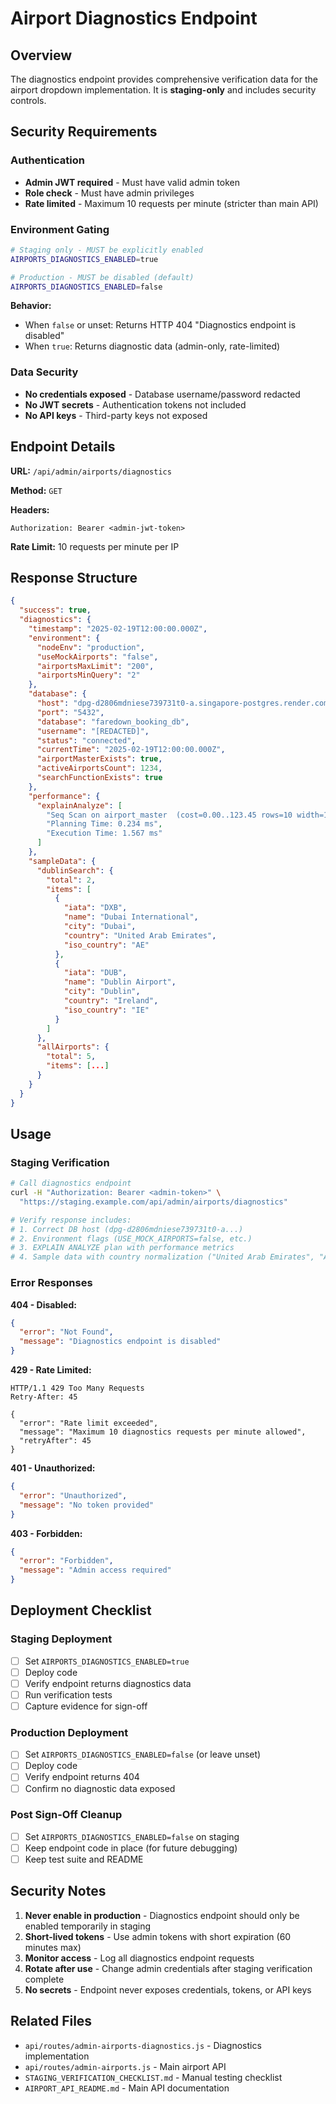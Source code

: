 # Airport Diagnostics Endpoint

## Overview

The diagnostics endpoint provides comprehensive verification data for the airport dropdown implementation. It is **staging-only** and includes security controls.

## Security Requirements

### Authentication
- **Admin JWT required** - Must have valid admin token
- **Role check** - Must have admin privileges
- **Rate limited** - Maximum 10 requests per minute (stricter than main API)

### Environment Gating
```bash
# Staging only - MUST be explicitly enabled
AIRPORTS_DIAGNOSTICS_ENABLED=true

# Production - MUST be disabled (default)
AIRPORTS_DIAGNOSTICS_ENABLED=false
```

**Behavior:**
- When `false` or unset: Returns HTTP 404 "Diagnostics endpoint is disabled"
- When `true`: Returns diagnostic data (admin-only, rate-limited)

### Data Security
- **No credentials exposed** - Database username/password redacted
- **No JWT secrets** - Authentication tokens not included
- **No API keys** - Third-party keys not exposed

## Endpoint Details

**URL:** `/api/admin/airports/diagnostics`

**Method:** `GET`

**Headers:**
```http
Authorization: Bearer <admin-jwt-token>
```

**Rate Limit:** 10 requests per minute per IP

## Response Structure

```json
{
  "success": true,
  "diagnostics": {
    "timestamp": "2025-02-19T12:00:00.000Z",
    "environment": {
      "nodeEnv": "production",
      "useMockAirports": "false",
      "airportsMaxLimit": "200",
      "airportsMinQuery": "2"
    },
    "database": {
      "host": "dpg-d2806mdniese739731t0-a.singapore-postgres.render.com",
      "port": "5432",
      "database": "faredown_booking_db",
      "username": "[REDACTED]",
      "status": "connected",
      "currentTime": "2025-02-19T12:00:00.000Z",
      "airportMasterExists": true,
      "activeAirportsCount": 1234,
      "searchFunctionExists": true
    },
    "performance": {
      "explainAnalyze": [
        "Seq Scan on airport_master  (cost=0.00..123.45 rows=10 width=100) (actual time=0.123..1.234 rows=2 loops=1)",
        "Planning Time: 0.234 ms",
        "Execution Time: 1.567 ms"
      ]
    },
    "sampleData": {
      "dublinSearch": {
        "total": 2,
        "items": [
          {
            "iata": "DXB",
            "name": "Dubai International",
            "city": "Dubai",
            "country": "United Arab Emirates",
            "iso_country": "AE"
          },
          {
            "iata": "DUB",
            "name": "Dublin Airport",
            "city": "Dublin",
            "country": "Ireland",
            "iso_country": "IE"
          }
        ]
      },
      "allAirports": {
        "total": 5,
        "items": [...]
      }
    }
  }
}
```

## Usage

### Staging Verification

```bash
# Call diagnostics endpoint
curl -H "Authorization: Bearer <admin-token>" \
  "https://staging.example.com/api/admin/airports/diagnostics"

# Verify response includes:
# 1. Correct DB host (dpg-d2806mdniese739731t0-a...)
# 2. Environment flags (USE_MOCK_AIRPORTS=false, etc.)
# 3. EXPLAIN ANALYZE plan with performance metrics
# 4. Sample data with country normalization ("United Arab Emirates", "AE")
```

### Error Responses

**404 - Disabled:**
```json
{
  "error": "Not Found",
  "message": "Diagnostics endpoint is disabled"
}
```

**429 - Rate Limited:**
```http
HTTP/1.1 429 Too Many Requests
Retry-After: 45

{
  "error": "Rate limit exceeded",
  "message": "Maximum 10 diagnostics requests per minute allowed",
  "retryAfter": 45
}
```

**401 - Unauthorized:**
```json
{
  "error": "Unauthorized",
  "message": "No token provided"
}
```

**403 - Forbidden:**
```json
{
  "error": "Forbidden",
  "message": "Admin access required"
}
```

## Deployment Checklist

### Staging Deployment
- [ ] Set `AIRPORTS_DIAGNOSTICS_ENABLED=true`
- [ ] Deploy code
- [ ] Verify endpoint returns diagnostics data
- [ ] Run verification tests
- [ ] Capture evidence for sign-off

### Production Deployment
- [ ] Set `AIRPORTS_DIAGNOSTICS_ENABLED=false` (or leave unset)
- [ ] Deploy code
- [ ] Verify endpoint returns 404
- [ ] Confirm no diagnostic data exposed

### Post Sign-Off Cleanup
- [ ] Set `AIRPORTS_DIAGNOSTICS_ENABLED=false` on staging
- [ ] Keep endpoint code in place (for future debugging)
- [ ] Keep test suite and README

## Security Notes

1. **Never enable in production** - Diagnostics endpoint should only be enabled temporarily in staging
2. **Short-lived tokens** - Use admin tokens with short expiration (60 minutes max)
3. **Monitor access** - Log all diagnostics endpoint requests
4. **Rotate after use** - Change admin credentials after staging verification complete
5. **No secrets** - Endpoint never exposes credentials, tokens, or API keys

## Related Files

- `api/routes/admin-airports-diagnostics.js` - Diagnostics implementation
- `api/routes/admin-airports.js` - Main airport API
- `STAGING_VERIFICATION_CHECKLIST.md` - Manual testing checklist
- `AIRPORT_API_README.md` - Main API documentation
